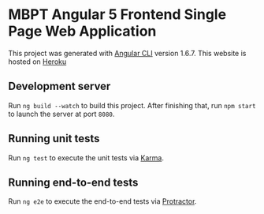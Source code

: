 # MBPT Angular 5 Frontend Single Page Web Application

This project was generated with [Angular CLI](https://github.com/angular/angular-cli) version 1.6.7.
This website is hosted on [Heroku](https://mbpt.herokuapp.com)

## Development server

Run `ng build --watch` to build this project.
After finishing that, run `npm start` to launch the server at port `8080`.

## Running unit tests

Run `ng test` to execute the unit tests via [Karma](https://karma-runner.github.io).

## Running end-to-end tests

Run `ng e2e` to execute the end-to-end tests via [Protractor](http://www.protractortest.org/).
